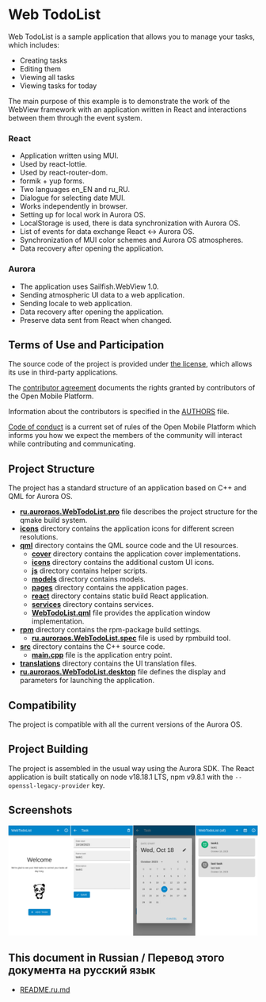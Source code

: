 # Web TodoList

Web TodoList is a sample application that allows you to manage your tasks, which
includes:
- Creating tasks
- Editing them
- Viewing all tasks
- Viewing tasks for today

The main purpose of this example is to demonstrate the work of the WebView framework with an application written in React
and interactions between them through the event system.

### React

* Application written using MUI.
* Used by react-lottie.
* Used by react-router-dom.
* formik + yup forms.
* Two languages en_EN and ru_RU.
* Dialogue for selecting date MUI.
* Works independently in browser.
* Setting up for local work in Aurora OS.
* LocalStorage is used, there is data synchronization with Aurora OS.
* List of events for data exchange React <-> Aurora OS.
* Synchronization of MUI color schemes and Aurora OS atmospheres.
* Data recovery after opening the application.

### Aurora

* The application uses Sailfish.WebView 1.0.
* Sending atmospheric UI data to a web application.
* Sending locale to web application.
* Data recovery after opening the application.
* Preserve data sent from React when changed.

## Terms of Use and Participation

The source code of the project is provided under [the license](LICENSE.BSD-3-Clause.md),
which allows its use in third-party applications.

The [contributor agreement](CONTRIBUTING.md) documents the rights granted by contributors
of the Open Mobile Platform.

Information about the contributors is specified in the [AUTHORS](AUTHORS.md) file.

[Code of conduct](CODE_OF_CONDUCT.md) is a current set of rules of the Open Mobile
Platform which informs you how we expect the members of the community will interact
while contributing and communicating.

## Project Structure

The project has a standard structure of an application based on C++ and QML for Aurora OS.

* **[ru.auroraos.WebTodoList.pro](ru.auroraos.WebTodoList.pro)** file describes the project structure for the qmake build system.
* **[icons](icons)** directory contains the application icons for different screen resolutions.
* **[qml](qml)** directory contains the QML source code and the UI resources.
  * **[cover](qml/cover)** directory contains the application cover implementations.
  * **[icons](qml/icons)** directory contains the additional custom UI icons.
  * **[js](qml/js)** directory contains helper scripts.
  * **[models](qml/models)** directory contains models.
  * **[pages](qml/pages)** directory contains the application pages.
  * **[react](qml/react)** directory contains static build React application.
  * **[services](qml/services)** directory contains services.
  * **[WebTodoList.qml](qml/WebTodoList.qml)** file provides the application window implementation.
* **[rpm](rpm)** directory contains the rpm-package build settings.
  * **[ru.auroraos.WebTodoList.spec](rpm/ru.auroraos.WebTodoList.spec)** file is used by rpmbuild tool.
* **[src](src)** directory contains the C++ source code.
  * **[main.cpp](src/main.cpp)** file is the application entry point.
* **[translations](translations)** directory contains the UI translation files.
* **[ru.auroraos.WebTodoList.desktop](ru.auroraos.WebTodoList.desktop)** file defines the display and parameters for launching the application.

## Compatibility

The project is compatible with all the current versions of the Aurora OS.

## Project Building

The project is assembled in the usual way using the Aurora SDK.
The React application is built statically on node v18.18.1 LTS, npm v9.8.1 with the `--openssl-legacy-provider` key.

## Screenshots

![screenshots](screenshots/screenshots.png)

## This document in Russian / Перевод этого документа на русский язык

- [README.ru.md](README.ru.md)

